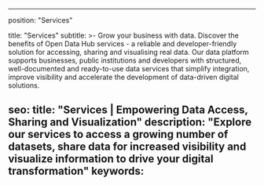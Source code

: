 

---
position: "Services"

title: "Services"
subtitle: >-
  Grow your business with data. Discover the benefits of Open Data Hub services - a reliable and developer-friendly solution for accessing, sharing and visualising real data. Our data platform supports businesses, public institutions and developers with structured, well-documented and ready-to-use data services that simplify integration, improve visibility and accelerate the development of data-driven digital solutions.

seo:
  title: "Services | Empowering Data Access, Sharing and Visualization"
  description: "Explore our services to access a growing number of datasets, share data for increased visibility and visualize information to drive your digital transformation"
  keywords:
---
